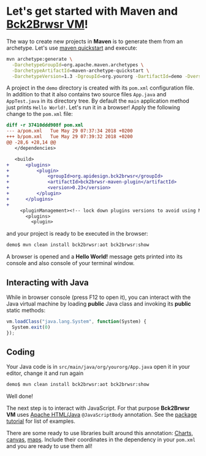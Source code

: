 # Let's get started with **Maven** and [Bck2Brwsr VM](../README.md)!

The way to create new projects in **Maven** is to generate them from an
archetype. Let's use [maven quickstart](https://maven.apache.org/archetypes/maven-archetype-quickstart/)
and execute:
```bash
mvn archetype:generate \
  -DarchetypeGroupId=org.apache.maven.archetypes \
  -DarchetypeArtifactId=maven-archetype-quickstart \
  -DarchetypeVersion=1.3 -DgroupId=org.yourorg -DartifactId=demo -Dversion=1.0-SNAPSHOT
```
A project in the `demo` directory is created with its `pom.xml` configuration file.
In addition to that it also contains two source files `App.java` and `AppTest.java`
in its directory tree. By default the `main` application method just prints
`Hello World!`. Let's run it in a browser! Apply the following change to the
`pom.xml` file:
```diff
diff -r 37410ddd908f pom.xml
--- a/pom.xml   Tue May 29 07:37:34 2018 +0200
+++ b/pom.xml   Tue May 29 07:39:32 2018 +0200
@@ -28,6 +28,14 @@
   </dependencies>

   <build>
+      <plugins>
+          <plugin>
+              <groupId>org.apidesign.bck2brwsr</groupId>
+              <artifactId>bck2brwsr-maven-plugin</artifactId>
+              <version>0.23</version>
+          </plugin>
+      </plugins>
+
     <pluginManagement><!-- lock down plugins versions to avoid using Maven defaults (may be moved to parent pom) -->
       <plugins>
         <plugin>
```
and your project is ready to be executed in the browser:
```bash
demo$ mvn clean install bck2brwsr:aot bck2brwsr:show
```
A browser is opened and a **Hello World!** message gets printed into its console
and also console of your terminal window.

## Interacting with Java

While in browser console (press F12 to open it), you can interact with the
Java virtual machine by loading **public** Java class and invoking its
**public** static methods:
```js
vm.loadClass("java.lang.System", function(System) {
  System.exit(0)
});
```

## Coding

Your Java code is in `src/main/java/org/yourorg/App.java` open it in your
editor, change it and run again
```bash
demo$ mvn clean install bck2brwsr:aot bck2brwsr:show
```
Well done!

The next step is to interact with JavaScript. For that purpose **Bck2Brwsr VM**
uses [Apache HTML/Java](https://github.com/apache/incubator-netbeans-html4j/)
`@JavaScriptBody` annotation. See the [package tutorial](http://bits.netbeans.org/html+java/1.5.1/net/java/html/js/package-summary.html)
for list of examples.

There are some ready to use libraries built around this annotation:
[Charts](https://dukescript.com/javadoc/charts/),
[canvas](https://dukescript.com/javadoc/canvas/),
[maps](https://dukescript.com/javadoc/leaflet4j/).
Include their coordinates in the dependency in your `pom.xml` and you are
ready to use them all!
